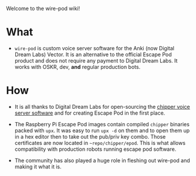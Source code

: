Welcome to the wire-pod wiki!

# What

* `wire-pod` is custom voice server software for the Anki (now Digital Dream Labs) Vector. It is an alternative to the official Escape Pod product and does not require any payment to Digital Dream Labs. It works with OSKR, dev, **and** regular production bots.

# How

* It is all thanks to Digital Dream Labs for open-sourcing the [chipper voice server software](https://github.com/digital-dream-labs/chipper) and for creating Escape Pod in the first place.

* The Raspberry Pi Escape Pod images contain compiled `chipper` binaries packed with `upx`. It was easy to run `upx -d` on them and to open them up in a hex editor then to take out the pub/priv key combo. Those certificates are now located in `~repo/chipper/epod`. This is what allows compatibility with production robots running escape pod software.

* The community has also played a huge role in fleshing out wire-pod and making it what it is.
